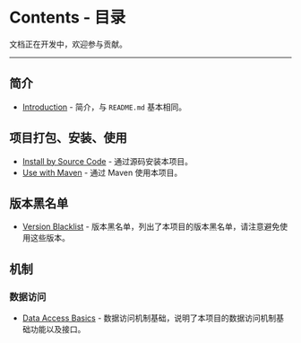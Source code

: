 # Contents - 目录

文档正在开发中，欢迎参与贡献。

--- 

## 简介

- [Introduction](./Introduction.md) - 简介，与 `README.md` 基本相同。

## 项目打包、安装、使用

- [Install by Source Code](./InstallBySourceCode.md) - 通过源码安装本项目。
- [Use with Maven](./UseWithMaven.md) - 通过 Maven 使用本项目。

## 版本黑名单

- [Version Blacklist](./VersionBlacklist.md) - 版本黑名单，列出了本项目的版本黑名单，请注意避免使用这些版本。

## 机制

### 数据访问

- [Data Access Basics](./DataAccessBasics.md) - 数据访问机制基础，说明了本项目的数据访问机制基础功能以及接口。
